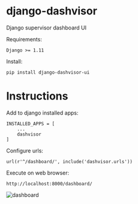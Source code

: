 # django-dashvisor
Django supervisor dashboard UI

Requirements:
    
    Django >= 1.11

    
Install:

    pip install django-dashvisor-ui
    
Instructions
============

Add to django installed apps:

    INSTALLED_APPS = [
        ...
        dashvisor
    ]


Configure urls:

    url(r'^/dashboard/', include('dashvisor.urls'))
 

Execute on web browser:
    
    http://localhost:8000/dashboard/


![dashboard](https://github.com/alexsilva/django-dashvisor-ui/blob/master/dashvisor/ui/dashboard.png)
